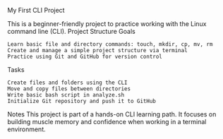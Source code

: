 My First CLI Project

This is a beginner-friendly project to practice working with the Linux command line (CLI).
Project Structure
Goals

    Learn basic file and directory commands: touch, mkdir, cp, mv, rm
    Create and manage a simple project structure via terminal
    Practice using Git and GitHub for version control

Tasks

    Create files and folders using the CLI
    Move and copy files between directories
    Write basic bash script in analyze.sh
    Initialize Git repository and push it to GitHub

Notes
This project is part of a hands-on CLI learning path. It focuses on building muscle memory and confidence when working in a terminal environment.
